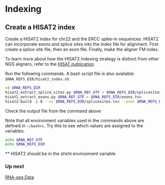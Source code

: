 # Indexing

## Create a HISAT2 index

Create a HISAT2 index for chr22 and the ERCC spike-in sequences. HISAT2 can incorporate exons and splice sites into the index file for alignment. First create a splice site file, then an exon file.  Finally, make the aligner FM index.

To learn more about how the HISAT2 indexing strategy is distinct from other NGS aligners, refer to the [HISAT publication](https://www.ncbi.nlm.nih.gov/pubmed/25751142).

Run the following commands. A bash script file  is also available: `$RNA_REFS_DIR/hisat2_index.sh`.

```bash
cd $RNA_REFS_DIR
hisat2_extract_splice_sites.py $RNA_REF_GTF > $RNA_REFS_DIR/splicesites.tsv
hisat2_extract_exons.py $RNA_REF_GTF > $RNA_REFS_DIR/exons.tsv
hisat2-build -p 8 --ss $RNA_REFS_DIR/splicesites.tsv --exon $RNA_REFS_DIR/exons.tsv $RNA_REF_FASTA $RNA_REF_INDEX
```
Check the output file from the command above

Note that all environment variables used in the commands above are defined in `~/bashrc`. Try this to see which values are assigned to the variables.

```bash
echo $RNA_REF_GTF
echo $RNA_REFS_DIR
```

** HISAT2 should be in the `$PATH` environment variable

### Up next
[RNA-seq Data](03_rnaseq_source.md)
